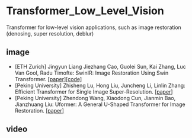 # Transformer_Low_Level_Vision
Transformer for low-level vision applications, such as image restoration (denosing, super resolution, deblur)

## image 

* [ETH Zurich] Jingyun Liang
Jiezhang Cao, Guolei Sun, Kai Zhang, Luc Van Gool, Radu Timofte: SwinIR: Image Restoration Using Swin Transformer. [[paper]](https://arxiv.org/pdf/2108.10257.pdf)[[code]](https://github.com/JingyunLiang/SwinIR)
* [Peking University] Zhisheng Lu, Hong Liu, Juncheng Li, Linlin Zhang: Efficient Transformer for Single Image Super-Resolution. [[paper]](https://arxiv.org/pdf/2108.11084.pdf)
* [Peking University] Zhendong Wang, Xiaodong Cun, Jianmin Bao, Jianzhuang Liu: Uformer: A General U-Shaped Transformer for Image Restoration. [[paper]](https://arxiv.org/pdf/2106.03106.pdf)


## video
